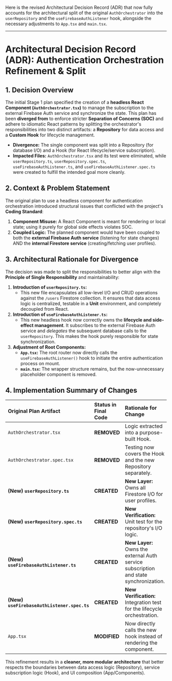 Here is the revised Architectural Decision Record (ADR) that now fully accounts for the architectural split of the original `AuthOrchestrator` into the `userRepository` and the `useFirebaseAuthListener` hook, alongside the necessary adjustments to `App.tsx` and `main.tsx`.

---

# **Architectural Decision Record (ADR): Authentication Orchestration Refinement & Split**

## **1. Decision Overview**
The initial Stage 1 plan specified the creation of a **headless React Component (`AuthOrchestrator.tsx`)** to manage the subscription to the external Firebase Auth service and synchronize the state. This plan has been **diverged from** to enforce stricter **Separation of Concerns (SOC)** and adhere to idiomatic React patterns by splitting the orchestrator's responsibilities into two distinct artifacts: a **Repository** for data access and a **Custom Hook** for lifecycle management.

*   **Divergence:** The single component was split into a Repository (for database I/O) and a Hook (for React lifecycle/service subscription).
*   **Impacted Files:** `AuthOrchestrator.tsx` and its test were eliminated, while `userRepository.ts`, `userRepository.spec.ts`, `useFirebaseAuthListener.ts`, and `useFirebaseAuthListener.spec.ts` were created to fulfill the intended goal more cleanly.

## **2. Context & Problem Statement**
The original plan to use a headless component for authentication orchestration introduced structural issues that conflicted with the project's **Coding Standard**:

1.  **Component Misuse:** A React Component is meant for rendering or local state; using it purely for global side effects violates SOC.
2.  **Coupled Logic:** The planned component would have been coupled to both the **external Firebase Auth service** (listening for state changes) AND the **internal Firestore service** (creating/fetching user profiles).

## **3. Architectural Rationale for Divergence**
The decision was made to split the responsibilities to better align with the **Principle of Single Responsibility** and maintainability:

1.  **Introduction of `userRepository.ts`:**
    *   This new file encapsulates all low-level I/O and CRUD operations against the `/users` Firestore collection. It ensures that data access logic is centralized, testable in a **Unit** environment, and completely decoupled from React.
2.  **Introduction of `useFirebaseAuthListener.ts`:**
    *   This new headless hook now correctly owns the **lifecycle and side-effect management**. It subscribes to the external Firebase Auth service and *delegates* the subsequent database calls to the `userRepository`. This makes the hook purely responsible for state synchronization.
3.  **Adjustment of Root Components:**
    *   **`App.tsx`:** The root router now directly calls the `useFirebaseAuthListener()` hook to initiate the entire authentication process on mount.
    *   **`main.tsx`:** The wrapper structure remains, but the now-unnecessary placeholder component is removed.

## **4. Implementation Summary of Changes**

| Original Plan Artifact | Status in Final Code | Rationale for Change |
| :--- | :--- | :--- |
| `AuthOrchestrator.tsx` | **REMOVED** | Logic extracted into a purpose-built Hook. |
| `AuthOrchestrator.spec.tsx` | **REMOVED** | Testing now covers the Hook and the new Repository separately. |
| **(New) `userRepository.ts`** | **CREATED** | **New Layer:** Owns all Firestore I/O for user profiles. |
| **(New) `userRepository.spec.ts`**| **CREATED** | **New Verification:** Unit test for the repository's I/O logic. |
| **(New) `useFirebaseAuthListener.ts`** | **CREATED** | **New Layer:** Owns the external Auth service subscription and state synchronization. |
| **(New) `useFirebaseAuthListener.spec.ts`**| **CREATED** | **New Verification:** Integration test for the lifecycle orchestration. |
| `App.tsx` | **MODIFIED** | Now directly calls the new hook instead of rendering the component. |

This refinement results in a **cleaner, more modular architecture** that better respects the boundaries between data access logic (Repository), service subscription logic (Hook), and UI composition (App/Components).